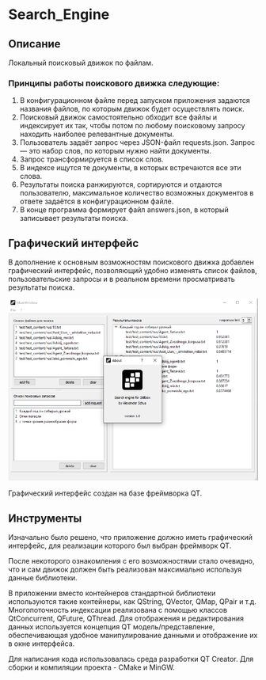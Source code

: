 # Search_Engine
## Описание
Локальный поисковый движок по файлам. 

### Принципы работы поискового движка следующие:
1. В конфигурационном файле перед запуском приложения задаются названия
файлов, по которым движок будет осуществлять поиск.
2. Поисковый движок самостоятельно обходит все файлы и
индексирует их так, чтобы потом по любому поисковому запросу находить наиболее
релевантные документы.
3. Пользователь задаёт запрос через JSON-файл requests.json. Запрос — это
набор слов, по которым нужно найти документы.
4. Запрос трансформируется в список слов.
5. В индексе ищутся те документы, в которых встречаются все эти слова.
6. Результаты поиска ранжируются, сортируются и отдаются пользователю,
максимальное количество возможных документов в ответе задаётся в
конфигурационном файле.
7. В конце программа формирует файл answers.json, в который записывает
результаты поиска.

## Графический интерфейс
В дополнение к основным возможностям поискового движка добавлен графический интерфейс, позволяющий удобно изменять список файлов, пользовательские запросы и в реальном времени просматривать результаты поиска.

![Alt text](https://github.com/a-schus/Search_Engine/blob/master/images/UI.png)

Графический интерфейс создан на базе фреймворка QT.

## Инструменты

Изначально было решено, что приложение должно иметь графический интерфейс, для реализации которого был выбран фреймворк QT. 

После некоторого ознакомления с его возможностями стало очевидно, что и сам движок должен быть реализован максимально используя данные библиотеки.

В приложении вместо контейнеров стандартной библиотеки используются такие контейнеры, как QString, QVector, QMap, QPair и т.д. Многопоточность индексации реализована с помощью классов QtConcurrent, QFuture, QThread. Для отображения и редактирования данных используется концепция QT модель/представление, обеспечивающая удобное манипулирование данными и отображение их в окне интерфейса.

Для написания кода использовалась среда разработки QT Creator. Для сборки и компиляции проекта - CMake и MinGW.